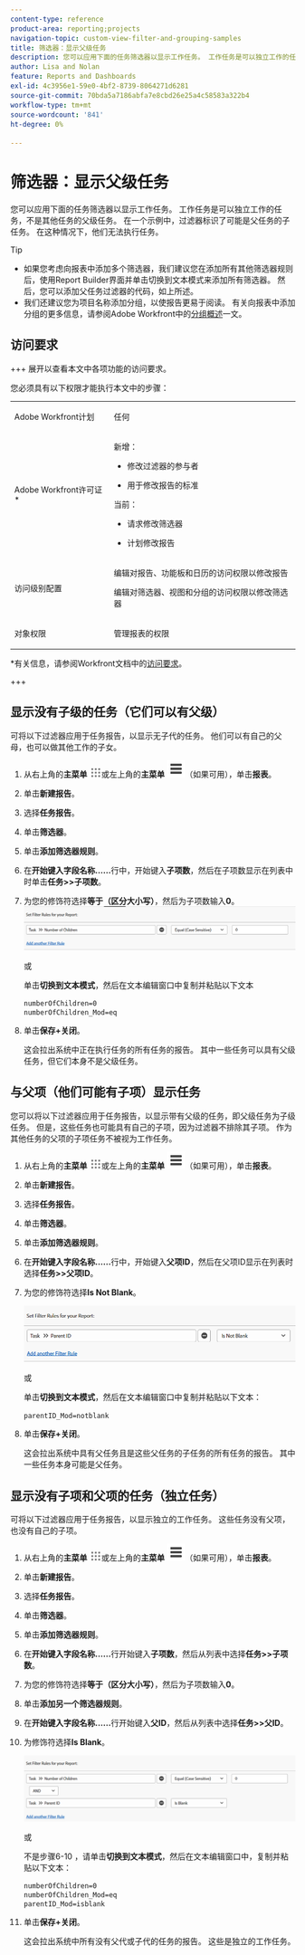 ```yaml
---
content-type: reference
product-area: reporting;projects
navigation-topic: custom-view-filter-and-grouping-samples
title: 筛选器：显示父级任务
description: 您可以应用下面的任务筛选器以显示工作任务。 工作任务是可以独立工作的任务，不是其他任务的父级任务。 在一个示例中，过滤器标识了可能是父任务的子任务。 在这种情况下，他们无法执行任务。
author: Lisa and Nolan
feature: Reports and Dashboards
exl-id: 4c3956e1-59e0-4bf2-8739-8064271d6281
source-git-commit: 70bda5a7186abfa7e8cbd26e25a4c58583a322b4
workflow-type: tm+mt
source-wordcount: '841'
ht-degree: 0%

---
```


# 筛选器：显示父级任务

<!--Audited: 10/2024-->

您可以应用下面的任务筛选器以显示工作任务。 工作任务是可以独立工作的任务，不是其他任务的父级任务。 在一个示例中，过滤器标识了可能是父任务的子任务。 在这种情况下，他们无法执行任务。

>[!TIP]
>
>* 如果您考虑向报表中添加多个筛选器，我们建议您在添加所有其他筛选器规则后，使用Report Builder界面并单击切换到文本模式来添加所有筛选器。 然后，您可以添加父任务过滤器的代码，如上所述。 
>* 我们还建议您为项目名称添加分组，以使报告更易于阅读。 有关向报表中添加分组的更多信息，请参阅Adobe Workfront中的[分组概述](../../../reports-and-dashboards/reports/reporting-elements/groupings-overview.md)一文。
>

## 访问要求

+++ 展开以查看本文中各项功能的访问要求。

您必须具有以下权限才能执行本文中的步骤：

<table style="table-layout:auto"> 
 <col> 
 <col> 
 <tbody> 
  <tr> 
   <td role="rowheader">Adobe Workfront计划</td> 
   <td> <p>任何</p> </td> 
  </tr> 
  <tr> 
   <td role="rowheader">Adobe Workfront许可证*</td> 
   <td> 
    <p>新增：</p>
   <ul><li><p>修改过滤器的参与者 </p></li>
   <li><p>用于修改报告的标准</p></li> </ul>

<p>当前：</p>
   <ul><li><p>请求修改筛选器 </p></li>
   <li><p>计划修改报告</p></li> </ul></td> 
  </tr> 
  <tr> 
   <td role="rowheader">访问级别配置</td> 
   <td> <p>编辑对报告、功能板和日历的访问权限以修改报告</p> <p>编辑对筛选器、视图和分组的访问权限以修改筛选器</p> </td> 
  </tr> 
  <tr> 
   <td role="rowheader">对象权限</td> 
   <td> <p>管理报表的权限</p>  </td> 
  </tr> 
 </tbody> 
</table>

*有关信息，请参阅Workfront文档中的[访问要求](/help/quicksilver/administration-and-setup/add-users/access-levels-and-object-permissions/access-level-requirements-in-documentation.md)。

+++

## 显示没有子级的任务（它们可以有父级）

可将以下过滤器应用于任务报告，以显示无子代的任务。 他们可以有自己的父母，也可以做其他工作的子女。

1. 从右上角的&#x200B;**主菜单** ![主菜单图标](assets/main-menu-icon.png)或左上角的&#x200B;**主菜单** ![主菜单行](assets/lines-main-menu.png)（如果可用），单击&#x200B;**报表**。

1. 单击&#x200B;**新建报告**。
1. 选择&#x200B;**任务报告**。
1. 单击&#x200B;**筛选器**。
1. 单击&#x200B;**添加筛选器规则**。
1. 在&#x200B;**开始键入字段名称……**&#x200B;行中，开始键入&#x200B;**子项数**，然后在子项数显示在列表中时单击&#x200B;**任务>>子项数**。

1. 为您的修饰符选择&#x200B;**等于（区分大小写）**，然后为子项数输入&#x200B;**0**。\
   ![父任务筛选器](assets/parent-task-filter-from-the-ui-350x76.png)

   或

   单击&#x200B;**切换到文本模式**，然后在文本编辑窗口中复制并粘贴以下文本

   ```
   numberOfChildren=0
   numberOfChildren_Mod=eq
   ```


1. 单击&#x200B;**保存+关闭**。

   这会拉出系统中正在执行任务的所有任务的报告。 其中一些任务可以具有父级任务，但它们本身不是父级任务。

## 与父项（他们可能有子项）显示任务

您可以将以下过滤器应用于任务报告，以显示带有父级的任务，即父级任务为子级任务。 但是，这些任务也可能具有自己的子项，因为过滤器不排除其子项。 作为其他任务的父项的子项任务不被视为工作任务。

1. 从右上角的&#x200B;**主菜单** ![主菜单图标](assets/main-menu-icon.png)或左上角的&#x200B;**主菜单** ![主菜单行](assets/lines-main-menu.png)（如果可用），单击&#x200B;**报表**。

1. 单击&#x200B;**新建报告**。
1. 选择&#x200B;**任务报告**。
1. 单击&#x200B;**筛选器**。
1. 单击&#x200B;**添加筛选器规则**。
1. 在&#x200B;**开始键入字段名称……**&#x200B;行中，开始键入&#x200B;**父项ID**，然后在父项ID显示在列表时选择&#x200B;**任务>>父项ID**。
1. 为您的修饰符选择&#x200B;**Is Not Blank**。

   ![父ID不为空](assets/filter-parent-id-not-blank-350x100.png)

   或

   单击&#x200B;**切换到文本模式**，然后在文本编辑窗口中复制并粘贴以下文本： 

   `parentID_Mod=notblank`

1. 单击&#x200B;**保存+关闭**。

   这会拉出系统中具有父任务且是这些父任务的子任务的所有任务的报告。 其中一些任务本身可能是父任务。

## 显示没有子项和父项的任务（独立任务）

可将以下过滤器应用于任务报告，以显示独立的工作任务。 这些任务没有父项，也没有自己的子项。

1. 从右上角的&#x200B;**主菜单** ![主菜单图标](assets/main-menu-icon.png)或左上角的&#x200B;**主菜单** ![主菜单行](assets/lines-main-menu.png)（如果可用），单击&#x200B;**报表**。

1. 单击&#x200B;**新建报告**。
1. 选择&#x200B;**任务报告**。
1. 单击&#x200B;**筛选器**。
1. 单击&#x200B;**添加筛选器规则**。
1. 在&#x200B;**开始键入字段名称……**&#x200B;行开始键入&#x200B;**子项数**，然后从列表中选择&#x200B;**任务>>子项数**。
1. 为您的修饰符选择&#x200B;**等于（区分大小写）**，然后为子项数输入&#x200B;**0**。
1. 单击&#x200B;**添加另一个筛选器规则**。
1. 在&#x200B;**开始键入字段名称……**&#x200B;行开始键入&#x200B;**父ID**，然后从列表中选择&#x200B;**任务>>父ID**。
1. 为修饰符选择&#x200B;**Is Blank**。

   ![父ID为空且没有子项](assets/filter-parent-id-blank-and-zero-children-350x121.png)

   或

   不是步骤6-10 <!--ensure steps above stay accurate-->，请单击&#x200B;**切换到文本模式**，然后在文本编辑窗口中，复制并粘贴以下文本：

   ```
   numberOfChildren=0
   numberOfChildren_Mod=eq
   parentID_Mod=isblank
   ```

1. 单击&#x200B;**保存+关闭**。

   这会拉出系统中所有没有父代或子代的任务的报告。 这些是独立的工作任务。
